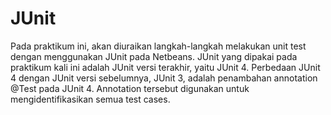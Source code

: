 # JUnit
Pada praktikum ini, akan diuraikan langkah-langkah melakukan unit test dengan menggunakan JUnit
pada Netbeans. JUnit yang dipakai pada praktikum kali ini adalah JUnit versi terakhir, yaitu JUnit 4.
Perbedaan JUnit 4 dengan JUnit versi sebelumnya, JUnit 3, adalah penambahan annotation @Test pada
JUnit 4. Annotation tersebut digunakan untuk mengidentifikasikan semua test cases.
